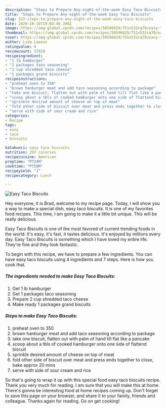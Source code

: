 ```yaml
---
description: "Steps to Prepare Any-night-of-the-week Easy Taco Biscuits"
title: "Steps to Prepare Any-night-of-the-week Easy Taco Biscuits"
slug: 522-steps-to-prepare-any-night-of-the-week-easy-taco-biscuits
date: 2020-10-16T19:03:46.390Z
image: https://img-global.cpcdn.com/recipes/50596029/751x532cq70/easy-taco-biscuits-recipe-main-photo.jpg
thumbnail: https://img-global.cpcdn.com/recipes/50596029/751x532cq70/easy-taco-biscuits-recipe-main-photo.jpg
cover: https://img-global.cpcdn.com/recipes/50596029/751x532cq70/easy-taco-biscuits-recipe-main-photo.jpg
author: Lida Lawson
ratingvalue: 4
reviewcount: 37829
recipeingredient:
- "1 lb hamburger"
- "1 packages taco seasoning"
- "2 cup shredded taco cheese"
- "1 packages grand biscuits"
recipeinstructions:
- "preheat oven to 350"
- "brown hanburger meat and add taco seasoning according to package"
- "take one biscuit, flatten out with palm of hand till flat like a pancake"
- "scoop about a tbls of cooked hamburger onto one side of flattend biscuit"
- "sprinkle desired amount of cheese on top of meat"
- "fold other side of biscuit over meat and press ends together to close, bake approx 20 mins"
- "serve with side of sour cream and rice"
categories:
- Recipe
tags:
- easy
- taco
- biscuits

katakunci: easy taco biscuits 
nutrition: 297 calories
recipecuisine: American
preptime: "PT24M"
cooktime: "PT50M"
recipeyield: "1"
recipecategory: Lunch

---
```



![Easy Taco Biscuits](https://img-global.cpcdn.com/recipes/50596029/751x532cq70/easy-taco-biscuits-recipe-main-photo.jpg)

Hey everyone, it is Brad, welcome to my recipe page. Today, I will show you a way to make a special dish, easy taco biscuits. It is one of my favorites food recipes. This time, I am going to make it a little bit unique. This will be really delicious.



Easy Taco Biscuits is one of the most favored of current trending foods in the world. It's easy, it's fast, it tastes delicious. It's enjoyed by millions every day. Easy Taco Biscuits is something which I have loved my entire life. They're fine and they look fantastic.


To begin with this recipe, we have to prepare a few ingredients. You can have easy taco biscuits using 4 ingredients and 7 steps. Here is how you cook that.

<!--inarticleads1-->

##### The ingredients needed to make Easy Taco Biscuits:

1. Get 1 lb hamburger
1. Get 1 packages taco seasoning
1. Prepare 2 cup shredded taco cheese
1. Make ready 1 packages grand biscuits




<!--inarticleads2-->

##### Steps to make Easy Taco Biscuits:

1. preheat oven to 350
1. brown hanburger meat and add taco seasoning according to package
1. take one biscuit, flatten out with palm of hand till flat like a pancake
1. scoop about a tbls of cooked hamburger onto one side of flattend biscuit
1. sprinkle desired amount of cheese on top of meat
1. fold other side of biscuit over meat and press ends together to close, bake approx 20 mins
1. serve with side of sour cream and rice




So that's going to wrap it up with this special food easy taco biscuits recipe. Thank you very much for reading. I am sure that you will make this at home. There's gonna be interesting food at home recipes coming up. Don't forget to save this page on your browser, and share it to your family, friends and colleague. Thanks again for reading. Go on get cooking!
